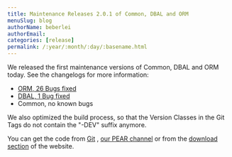 ```yaml
---
title: Maintenance Releases 2.0.1 of Common, DBAL and ORM
menuSlug: blog
authorName: beberlei 
authorEmail: 
categories: [release]
permalink: /:year/:month/:day/:basename.html
---
```

We released the first maintenance versions of Common, DBAL and ORM
today. See the changelogs for more information:

-   [ORM, 26 Bugs
    fixed](http://www.doctrine-project.org/jira/browse/DDC/fixforversion/10114)
-   [DBAL, 1 Bug
    fixed](http://www.doctrine-project.org/jira/browse/DBAL/fixforversion/10115)
-   Common, no known bugs

We also optimized the build process, so that the Version Classes in the
Git Tags do not contain the "-DEV" suffix anymore.

You can get the code from [Git](http://github.com/doctrine) , [our PEAR
channel](http://pear.doctrine-project.org) or from the [download
section](http://www.doctrine-project.org/projects) of the website.
